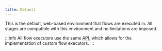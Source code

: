 ```yaml
---
title: Default
---
```


This is the default, web-based environment that flows are executed in. All stages are compatible with this environment and no limitations are imposed.

:::info
All flow executors use the same [API](../../../../../developer-docs/api/flow-executor.md), which allows for the implementation of custom flow executors.
:::
